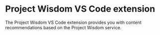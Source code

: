 # Project Wisdom VS Code extension

The Project Wisdom VS Code extension provides you with content recommendations based on the Project Wisdom service.
